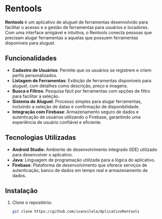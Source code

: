 # Rentools

**Rentools** é um aplicativo de aluguel de ferramentas desenvolvido para facilitar o acesso e a gestão de ferramentas para usuários e locadores. Com uma interface amigável e intuitiva, o Rentools conecta pessoas que precisam alugar ferramentas a aquelas que possuem ferramentas disponíveis para aluguel.

## Funcionalidades

- **Cadastro de Usuários**: Permite que os usuários se registrem e criem perfis personalizados.
- **Listagem de Ferramentas**: Exibição de ferramentas disponíveis para aluguel, com detalhes como descrição, preço e imagens.
- **Busca e Filtros**: Pesquisa fácil por ferramentas com opções de filtro para facilitar a seleção.
- **Sistema de Aluguel**: Processo simples para alugar ferramentas, incluindo a seleção de datas e confirmação de disponibilidade.
- **Integração com Firebase**: Armazenamento seguro de dados e autenticação de usuários utilizando o Firebase, garantindo uma experiência de usuário confiável e eficiente.

## Tecnologias Utilizadas

- **Android Studio**: Ambiente de desenvolvimento integrado (IDE) utilizado para desenvolver o aplicativo.
- **Java**: Linguagem de programação utilizada para a lógica do aplicativo.
- **Firebase**: Plataforma de desenvolvimento que oferece serviços de autenticação, banco de dados em tempo real e armazenamento de dados.

## Instalação

1. Clone o repositório:
   ```bash
   git clone https://github.com/ivanvilela/AplicativoRentools
